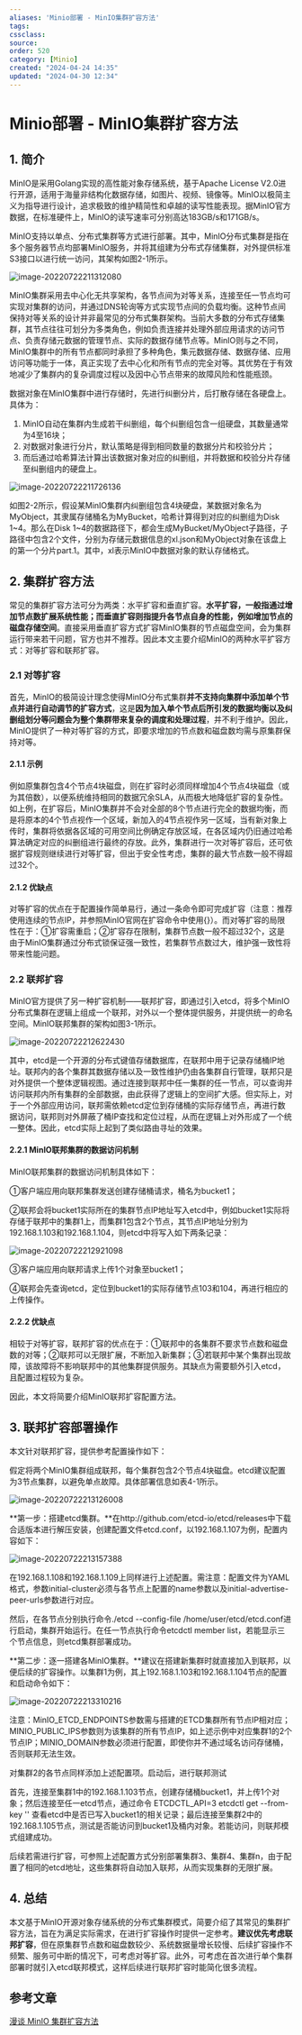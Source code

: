 ```yaml
---
aliases: 'Minio部署 - MinIO集群扩容方法'
tags: 
cssclass:
source:
order: 520
category: [Minio]
created: "2024-04-24 14:35"
updated: "2024-04-30 12:34"
---
```


# Minio部署 - MinIO集群扩容方法

## 1. 简介

MinIO是采用Golang实现的高性能对象存储系统，基于Apache License V2.0进行开源，适用于海量非结构化数据存储，如图片、视频、镜像等。MinIO以极简主义为指导进行设计，追求极致的维护精简性和卓越的读写性能表现。据MinIO官方数据，在标准硬件上，MinIO的读写速率可分别高达183GB/s和171GB/s。

MinIO支持以单点、分布式集群等方式进行部署。其中，MinIO分布式集群是指在多个服务器节点均部署MinIO服务，并将其组建为分布式存储集群，对外提供标准S3接口以进行统一访问，其架构如图2-1所示。

![image-20220722211312080](https://cdn.jsdelivr.net/gh/MrJackC/PicGoImages/other/202404301234380.png)

MinIO集群采用去中心化无共享架构，各节点间为对等关系，连接至任一节点均可实现对集群的访问，并通过DNS轮询等方式实现节点间的负载均衡。这种节点间保持对等关系的设计并非最常见的分布式集群架构。当前大多数的分布式存储集群，其节点往往可划分为多类角色，例如负责连接并处理外部应用请求的访问节点、负责存储元数据的管理节点、实际的数据存储节点等。MinIO则与之不同，MinIO集群中的所有节点都同时承担了多种角色，集元数据存储、数据存储、应用访问等功能于一体，真正实现了去中心化和所有节点的完全对等。其优势在于有效地减少了集群内的复杂调度过程以及因中心节点带来的故障风险和性能瓶颈。

数据对象在MinIO集群中进行存储时，先进行纠删分片，后打散存储在各硬盘上。具体为：

1. MinIO自动在集群内生成若干纠删组，每个纠删组包含一组硬盘，其数量通常为4至16块；
2. 对数据对象进行分片，默认策略是得到相同数量的数据分片和校验分片；
3. 而后通过哈希算法计算出该数据对象对应的纠删组，并将数据和校验分片存储至纠删组内的硬盘上。

![image-20220722211726136](https://cdn.jsdelivr.net/gh/MrJackC/PicGoImages/other/202404301234416.png)

如图2-2所示，假设某MinIO集群内纠删组包含4块硬盘，某数据对象名为MyObject，其隶属存储桶名为MyBucket，哈希计算得到对应的纠删组为Disk 1~4。那么在Disk 1~4的数据路径下，都会生成MyBucket/MyObject子路径，子路径中包含2个文件，分别为存储元数据信息的xl.json和MyObject对象在该盘上的第一个分片part.1。其中，xl表示MinIO中数据对象的默认存储格式。

## 2. 集群扩容方法

常见的集群扩容方法可分为两类：水平扩容和垂直扩容。**水平扩容，一般指通过增加节点数扩展系统性能；而垂直扩容则指提升各节点自身的性能，例如增加节点的磁盘存储空间**。直接采用垂直扩容方式扩容MinIO集群的节点磁盘空间，会为集群运行带来若干问题，官方也并不推荐。因此本文主要介绍MinIO的两种水平扩容方式：对等扩容和联邦扩容。

### 2.1 对等扩容

首先，MinIO的极简设计理念使得MinIO分布式集群**并不支持向集群中添加单个节点并进行自动调节的扩容方式**，这是**因为加入单个节点后所引发的数据均衡以及纠删组划分等问题会为整个集群带来复杂的调度和处理过程**，并不利于维护。因此，MinIO提供了一种对等扩容的方式，即要求增加的节点数和磁盘数均需与原集群保持对等。

#### 2.1.1 示例

例如原集群包含4个节点4块磁盘，则在扩容时必须同样增加4个节点4块磁盘（或为其倍数），以便系统维持相同的数据冗余SLA，从而极大地降低扩容的复杂性。如上例，在扩容后，MinIO集群并不会对全部的8个节点进行完全的数据均衡，而是将原本的4个节点视作一个区域，新加入的4节点视作另一区域，当有新对象上传时，集群将依据各区域的可用空间比例确定存放区域，在各区域内仍旧通过哈希算法确定对应的纠删组进行最终的存放。此外，集群进行一次对等扩容后，还可依据扩容规则继续进行对等扩容，但出于安全性考虑，集群的最大节点数一般不得超过32个。

#### 2.1.2 优缺点

对等扩容的优点在于配置操作简单易行，通过一条命令即可完成扩容（注意：推荐使用连续的节点IP，并参照MinIO官网在扩容命令中使用{}）。而对等扩容的局限性在于：①扩容需重启；②扩容存在限制，集群节点数一般不超过32个，这是由于MinIO集群通过分布式锁保证强一致性，若集群节点数过大，维护强一致性将带来性能问题。

### **2.2 联邦扩容**

MinIO官方提供了另一种扩容机制——联邦扩容，即通过引入etcd，将多个MinIO分布式集群在逻辑上组成一个联邦，对外以一个整体提供服务，并提供统一的命名空间。MinIO联邦集群的架构如图3-1所示。

![image-20220722212622430](https://cdn.jsdelivr.net/gh/MrJackC/PicGoImages/other/202404301234435.png)

其中，etcd是一个开源的分布式键值存储数据库，在联邦中用于记录存储桶IP地址。联邦内的各个集群其数据存储以及一致性维护仍由各集群自行管理，联邦只是对外提供一个整体逻辑视图。通过连接到联邦中任一集群的任一节点，可以查询并访问联邦内所有集群的全部数据，由此获得了逻辑上的空间扩大感。但实际上，对于一个外部应用访问，联邦需依赖etcd定位到存储桶的实际存储节点，再进行数据访问，联邦则对外屏蔽了桶IP查找和定位过程，从而在逻辑上对外形成了一个统一整体。因此，etcd实际上起到了类似路由寻址的效果。

#### 2.2.1 MinIO联邦集群的数据访问机制

MinIO联邦集群的数据访问机制具体如下：

①客户端应用向联邦集群发送创建存储桶请求，桶名为bucket1；

②联邦会将bucket1实际所在的集群节点IP地址写入etcd中，例如bucket1实际将存储于联邦中的集群1上，而集群1包含2个节点，其节点IP地址分别为192.168.1.103和192.168.1.104，则etcd中将写入如下两条记录：

![image-20220722212921098](https://cdn.jsdelivr.net/gh/MrJackC/PicGoImages/other/202404301234462.png)

③客户端应用向联邦请求上传1个对象至bucket1；

④联邦会先查询etcd，定位到bucket1的实际存储节点103和104，再进行相应的上传操作。

#### 2.2.2 优缺点

相较于对等扩容，联邦扩容的优点在于：①联邦中的各集群不要求节点数和磁盘数的对等；②联邦可以无限扩展，不断加入新集群；③若联邦中某个集群出现故障，该故障将不影响联邦中的其他集群提供服务。其缺点为需要额外引入etcd，且配置过程较为复杂。

因此，本文将简要介绍MinIO联邦扩容配置方法。

## 3. **联邦扩容部署操作**

本文针对联邦扩容，提供参考配置操作如下：

假定将两个MinIO集群组成联邦，每个集群包含2个节点4块磁盘。etcd建议配置为3节点集群，以避免单点故障。具体部署信息如表4-1所示。

![image-20220722213126008](https://cdn.jsdelivr.net/gh/MrJackC/PicGoImages/other/202404301234485.png)

**第一步：搭建etcd集群。**在http://github.com/etcd-io/etcd/releases中下载合适版本进行解压安装，创建配置文件etcd.conf，以192.168.1.107为例，配置内容如下：

![image-20220722213157388](https://cdn.jsdelivr.net/gh/MrJackC/PicGoImages/other/202404301234508.png)

在192.168.1.108和192.168.1.109上同样进行上述配置。需注意：配置文件为YAML格式，参数initial-cluster必须与各节点上配置的name参数以及initial-advertise-peer-urls参数进行对应。

然后，在各节点分别执行命令./etcd --config-file /home/user/etcd/etcd.conf进行启动，集群开始运行。在任一节点执行命令etcdctl member list，若能显示三个节点信息，则etcd集群部署成功。

**第二步：逐一搭建各MinIO集群。**建议在搭建新集群时就直接加入到联邦，以便后续的扩容操作。以集群1为例，其上192.168.1.103和192.168.1.104节点的配置和启动命令如下：

![image-20220722213310216](https://cdn.jsdelivr.net/gh/MrJackC/PicGoImages/other/202404301234526.png)

注意：MinIO_ETCD_ENDPOINTS参数需与搭建的ETCD集群所有节点IP相对应；MINIO_PUBLIC_IPS参数则为该集群的所有节点IP，如上述示例中对应集群1的2个节点IP；MINIO_DOMAIN参数必须进行配置，即使你并不通过域名访问存储桶，否则联邦无法生效。

对集群2的各节点同样添加上述配置项。启动后，进行联邦测试

首先，连接至集群1中的192.168.1.103节点，创建存储桶bucket1，并上传1个对象；然后连接至任一etcd节点，通过命令 ETCDCTL_API=3 etcdctl get --from-key '' 查看etcd中是否已写入bucket1的相关记录；最后连接至集群2中的192.168.1.105节点，测试是否能访问到bucket1及桶内对象。若能访问，则联邦模式组建成功。

后续若需进行扩容，可参照上述配置方式分别部署集群3、集群4、集群n，由于配置了相同的etcd地址，这些集群将自动加入联邦，从而实现集群的无限扩展。

## 4. 总结

本文基于MinIO开源对象存储系统的分布式集群模式，简要介绍了其常见的集群扩容方法，旨在为满足实际需求，在进行扩容操作时提供一定参考。**建议优先考虑联邦扩容**，但在原集群节点数和磁盘数较少、系统数据量增长较慢、后续扩容操作不频繁、服务可中断的情况下，可考虑对等扩容。此外，可考虑在首次进行单个集群部署时就引入etcd联邦模式，这样后续进行联邦扩容时能简化很多流程。

## 参考文章

[漫谈 MinIO 集群扩容方法](https://mp.weixin.qq.com/s/0W7_UaqeSUfSnG9wr2nywA)